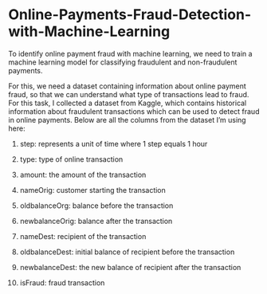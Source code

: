 # Online-Payments-Fraud-Detection-with-Machine-Learning
To identify online payment fraud with machine learning, we need to train a machine learning model for classifying fraudulent and non-fraudulent payments. 

For this, we need a dataset containing information about online payment fraud, so that we can understand what type of transactions lead to fraud. For this task, I collected a dataset from Kaggle, which contains historical information about fraudulent transactions which can be used to detect fraud in online payments. Below are all the columns from the dataset I’m using here:

1. step: represents a unit of time where 1 step equals 1 hour

2. type: type of online transaction

3. amount: the amount of the transaction

4. nameOrig: customer starting the transaction

5. oldbalanceOrg: balance before the transaction

6. newbalanceOrig: balance after the transaction

7. nameDest: recipient of the transaction

8. oldbalanceDest: initial balance of recipient before the transaction

9. newbalanceDest: the new balance of recipient after the transaction

10. isFraud: fraud transaction
